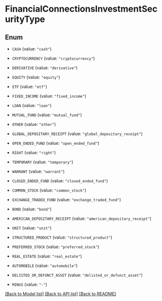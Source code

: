 # FinancialConnectionsInvestmentSecurityType

## Enum


* `CASH` (value: `"cash"`)

* `CRYPTOCURRENCY` (value: `"cryptocurrency"`)

* `DERIVATIVE` (value: `"derivative"`)

* `EQUITY` (value: `"equity"`)

* `ETF` (value: `"etf"`)

* `FIXED_INCOME` (value: `"fixed_income"`)

* `LOAN` (value: `"loan"`)

* `MUTUAL_FUND` (value: `"mutual_fund"`)

* `OTHER` (value: `"other"`)

* `GLOBAL_DEPOSITARY_RECEIPT` (value: `"global_depositary_receipt"`)

* `OPEN_ENDED_FUND` (value: `"open_ended_fund"`)

* `RIGHT` (value: `"right"`)

* `TEMPORARY` (value: `"temporary"`)

* `WARRANT` (value: `"warrant"`)

* `CLOSED_ENDED_FUND` (value: `"closed_ended_fund"`)

* `COMMON_STOCK` (value: `"common_stock"`)

* `EXCHANGE_TRADED_FUND` (value: `"exchange_traded_fund"`)

* `BOND` (value: `"bond"`)

* `AMERICAN_DEPOSITARY_RECEIPT` (value: `"american_depositary_receipt"`)

* `UNIT` (value: `"unit"`)

* `STRUCTURED_PRODUCT` (value: `"structured_product"`)

* `PREFERRED_STOCK` (value: `"preferred_stock"`)

* `REAL_ESTATE` (value: `"real_estate"`)

* `AUTOMOBILE` (value: `"automobile"`)

* `DELISTED_OR_DEFUNCT_ASSET` (value: `"delisted_or_defunct_asset"`)

* `MINUS` (value: `"-"`)


[[Back to Model list]](../README.md#documentation-for-models) [[Back to API list]](../README.md#documentation-for-api-endpoints) [[Back to README]](../README.md)


